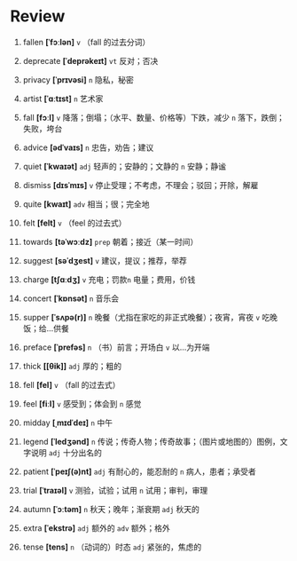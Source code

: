 # Review
1. fallen **[ˈfɔːlən]** `v` （fall 的过去分词）

2. deprecate **[ˈdeprəkeɪt]** `vt` 反对；否决

3. privacy **[ˈprɪvəsi]** `n` 隐私，秘密

4. artist **[ˈɑːtɪst]** `n` 艺术家

5. fall **[fɔːl]** `v` 降落；倒塌；（水平、数量、价格等）下跌，减少 `n` 落下，跌倒；失败，垮台

6. advice **[ədˈvaɪs]** `n` 忠告，劝告；建议

7. quiet **[ˈkwaɪət]** `adj` 轻声的；安静的；文静的 `n` 安静；静谧

8. dismiss **[dɪsˈmɪs]** `v` 停止受理；不考虑，不理会；驳回；开除，解雇

9. quite **[kwaɪt]** `adv` 相当；很；完全地

10. felt **[felt]** `v` （feel 的过去式）

11. towards **[təˈwɔːdz]** `prep` 朝着；接近（某一时间）

12. suggest **[səˈdʒest]** `v` 建议，提议；推荐，举荐

13. charge **[tʃɑːdʒ]** `v` 充电；罚款`n` 电量；费用，价钱

14. concert **[ˈkɒnsət]** `n` 音乐会

15. supper **[ˈsʌpə(r)]** `n` 晚餐（尤指在家吃的非正式晚餐）；夜宵，宵夜 `v` 吃晚饭；给...供餐

16. preface **[ˈprefəs]** `n` （书）前言；开场白 `v` 以...为开端

17. thick **[[θik]]** `adj` 厚的；粗的

18. fell **[fel]** `v` （fall 的过去式）

19. feel **[fiːl]** `v` 感受到；体会到 `n` 感觉

20. midday **[ˌmɪdˈdeɪ]** `n` 中午

21. legend **[ˈledʒənd]** `n` 传说；传奇人物；传奇故事；（图片或地图的）图例，文字说明 `adj` 十分出名的

22. patient **[ˈpeɪʃ(ə)nt]** `adj` 有耐心的，能忍耐的 `n` 病人，患者；承受者

23. trial **[ˈtraɪəl]** `v` 测验，试验；试用 `n` 试用；审判，审理

24. autumn **[ˈɔːtəm]** `n` 秋天；晚年；渐衰期 `adj` 秋天的

25. extra **[ˈekstrə]** `adj` 额外的 `adv` 额外；格外

26. tense **[tens]** `n` （动词的）时态 `adj` 紧张的，焦虑的

